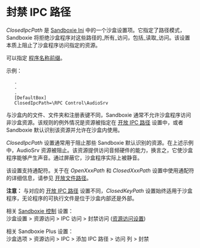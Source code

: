 # 封禁 IPC 路径

_ClosedIpcPath_ 是 [Sandboxie Ini](SandboxieIni.md) 中的一个沙盒设置项。它指定了路径模式，Sandboxie 将拒绝沙盒程序对这些路径的_所有_访问，包括_读取_访问。该设置本质上阻止了沙盒程序访问指定的资源。

可以指定 [程序名称前缀](ProgramNamePrefix.md)。

示例：

```
   .
   .
   .
   [DefaultBox]
   ClosedIpcPath=\RPC Control\AudioSrv
```

与沙盒内的文件、文件夹和注册表键不同，Sandboxie 通常不允许沙盒程序访问非沙盒资源。该规则的例外情况是资源被指定在 [开放 IPC 路径](OpenIpcPath.md) 设置中，或者 Sandboxie 默认识别该资源并允许在沙盒内使用。

_ClosedIpcPath_ 设置通常用于阻止那些 Sandboxie 默认识别的资源。在上述示例中，AudioSrv 资源被阻止。该资源提供访问音频硬件的能力，换言之，它使沙盒程序能够产生声音。通过屏蔽它，沙盒程序实际上被静音。

该设置支持通配符。关于在 _OpenXxxPath_ 和 _ClosedXxxPath_ 设置中使用通配符的详细信息，请参见 [开放文件路径](OpenFilePath.md)。

**注意：** 与对应的 [开放 IPC 路径](OpenIpcPath.md) 设置不同，_ClosedKeyPath_ 设置始终适用于沙盒程序，无论程序的可执行文件是位于沙盒内部还是外部。

相关 [Sandboxie 控制](SandboxieControl.md) 设置：  
沙盒设置 > 资源访问 > IPC 访问 > 封禁访问 ([资源访问设置](ResourceAccessSettings.md#ipc-access--blocked-access))

相关 Sandboxie Plus 设置：  
沙盒选项 > 资源访问 > IPC > 添加 IPC 路径 > 访问 列 > 封禁
